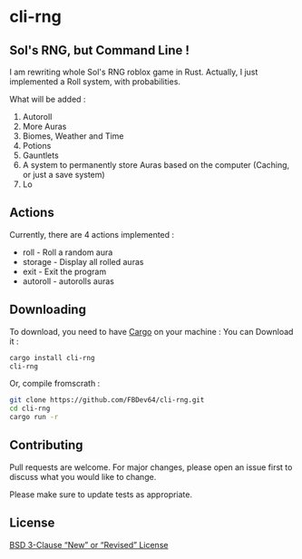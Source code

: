 # cli-rng
## Sol's RNG, but Command Line !
I am rewriting whole Sol's RNG roblox game in Rust. Actually, I just implemented a Roll system, with probabilities.

What will be added :
1. Autoroll
2. More Auras
3. Biomes, Weather and Time
4. Potions
5. Gauntlets
6. A system to permanently store Auras based on the computer (Caching, or just a save system)
7. Lo

## Actions
Currently, there are 4 actions implemented :
- roll - Roll a random aura
- storage - Display all rolled auras
- exit - Exit the program
- autoroll - autorolls auras

## Downloading
To download, you need to have [Cargo](https://doc.rust-lang.org/cargo/) on your machine :
You can Download it :
```bash
cargo install cli-rng
cli-rng
```
Or, compile fromscrath :
```bash
git clone https://github.com/FBDev64/cli-rng.git
cd cli-rng
cargo run -r
```
## Contributing

Pull requests are welcome. For major changes, please open an issue first
to discuss what you would like to change.

Please make sure to update tests as appropriate.

## License

[BSD 3-Clause “New” or “Revised” License](https://choosealicense.com/licenses/bsd-3-clause/)
